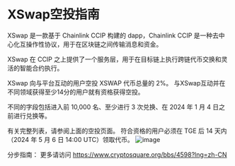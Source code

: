 # XSwap空投指南

XSwap 是一款基于 Chainlink CCIP 构建的 dapp，Chainlink CCIP 是一种去中心化互操作性协议，用于在区块链之间传输消息和资金。 

XSwap 在 CCIP 之上提供了一个服务层，用于在目标链上执行跨链代币交换和灵活的智能合约执行。

XSwap 向与平台互动的用户空投 XSWAP 代币总量的 2%。 与XSwap互动并在不同领域获得至少14分的用户就有资格获得空投。 

不同的字段包括进入前 10,000 名、至少进行 3 次兑换、在 2024 年 1 月 4 日之前进行兑换等。

有关完整列表，请参阅上面的空投页面。 符合资格的用户必须在 TGE 后 14 天内（2024 年 5 月 6 日 14:00 UTC）领取代币。
![image](https://github.com/bitpushnews/airdrops/assets/165030655/36c03ef9-a969-4f49-bae7-ff35d5003f90)


分步指南：
更多请访问 https://www.cryptosquare.org/bbs/4598?lng=zh-CN
